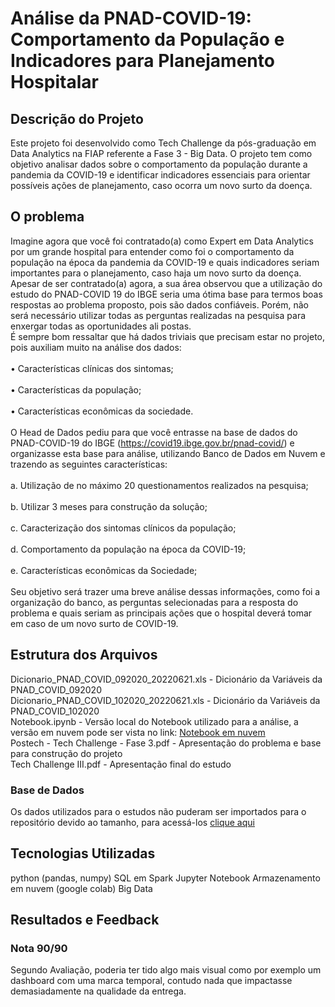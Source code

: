 # Análise da PNAD-COVID-19: Comportamento da População e Indicadores para Planejamento Hospitalar

## Descrição do Projeto

Este projeto foi desenvolvido como Tech Challenge da pós-graduação em Data Analytics na FIAP referente a Fase 3 - Big Data. O projeto tem como objetivo analisar dados sobre o comportamento da população durante a pandemia da COVID-19 e identificar indicadores essenciais para orientar possíveis ações de planejamento, caso ocorra um novo surto da doença.

## O problema

Imagine agora que você foi contratado(a) como Expert em Data Analytics por um grande hospital para entender como foi o comportamento da população na época da pandemia da COVID-19 e quais indicadores seriam importantes para o planejamento, caso haja um novo surto da doença.<br>
Apesar de ser contratado(a) agora, a sua área observou que a utilização do estudo do PNAD-COVID 19 do IBGE seria uma ótima base para termos boas respostas ao problema proposto, pois são dados confiáveis. Porém, não será necessário utilizar todas as perguntas realizadas na pesquisa para enxergar todas as oportunidades ali postas.<br>
É sempre bom ressaltar que há dados triviais que precisam estar no projeto, pois auxiliam muito na análise dos dados:<br>
<br>
• Características clínicas dos sintomas;<br>
<br>
• Características da população;<br>
<br>
• Características econômicas da sociedade.<br>
<br>
O Head de Dados pediu para que você entrasse na base de dados do PNAD-COVID-19 do IBGE (https://covid19.ibge.gov.br/pnad-covid/) e organizasse esta base para análise, utilizando Banco de Dados em Nuvem e trazendo as seguintes características:<br>
<br>
a. Utilização de no máximo 20 questionamentos realizados na pesquisa;<br>
<br>
b. Utilizar 3 meses para construção da solução;<br>
<br>
c. Caracterização dos sintomas clínicos da população;<br>
<br>
d. Comportamento da população na época da COVID-19;<br>
<br>
e. Características econômicas da Sociedade;<br>
<br>
Seu objetivo será trazer uma breve análise dessas informações, como foi a organização do banco, as perguntas selecionadas para a resposta do problema e quais seriam as principais ações que o hospital deverá tomar em caso de um novo surto de COVID-19.

## Estrutura dos Arquivos

Dicionario_PNAD_COVID_092020_20220621.xls - Dicionário da Variáveis da PNAD_COVID_092020<br>
Dicionario_PNAD_COVID_102020_20220621.xls - Dicionário da Variáveis da PNAD_COVID_102020<br>
Notebook.ipynb - Versão local do Notebook utilizado para a análise, a versão em nuvem pode ser vista no link: [Notebook em nuvem](https://colab.research.google.com/drive/1drMSnol9HZkPkpH3egsGDsz5ESYsuO7M#scrollTo=bSEQwnlCK7uY)<br>
Postech - Tech Challenge - Fase 3.pdf - Apresentação do problema e base para construção do projeto<br>
Tech Challenge III.pdf - Apresentação final do estudo

### Base de Dados

Os dados utilizados para o estudos não puderam ser importados para o repositório devido ao tamanho, para acessá-los [clique aqui](https://drive.google.com/drive/folders/1BVvOFuUWGoGlM4oXTrbLo3Pr2q9WpmX-?usp=sharing)

## Tecnologias Utilizadas

python (pandas, numpy)
SQL em Spark
Jupyter Notebook
Armazenamento em nuvem (google colab)
Big Data

## Resultados e Feedback

### Nota 90/90

Segundo Avaliação, poderia ter tido algo mais visual como por exemplo um dashboard com uma marca temporal, contudo nada que impactasse demasiadamente na qualidade da entrega.